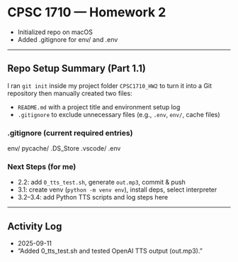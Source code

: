# CPSC 1710 — Homework 2
- Initialized repo on macOS
- Added .gitignore for env/ and .env
---
## Repo Setup Summary (Part 1.1)
I ran `git init` inside my project folder `CPSC1710_HW2` to turn it into a Git repository then manually created two files:
- `README.md` with a project title and environment setup log
- `.gitignore` to exclude unnecessary files (e.g., `.env`, `env/`, cache files)

### .gitignore (current required entries)
env/
pycache/
.DS_Store
.vscode/
.env
### Next Steps (for me)
- 2.2: add `0_tts_test.sh`, generate `out.mp3`, commit & push
- 3.1: create venv (`python -m venv env`), install deps, select interpreter
- 3.2–3.4: add Python TTS scripts and log steps here
---


## Activity Log
- 2025-09-11
- “Added 0_tts_test.sh and tested OpenAI TTS output (out.mp3).”
